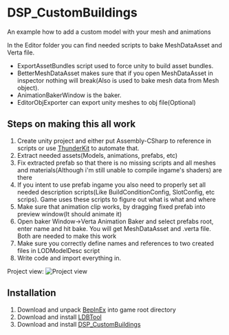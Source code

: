 # DSP_CustomBuildings
An example how to add a custom model with your mesh and animations

In the Editor folder you can find needed scripts to bake MeshDataAsset and Verta file. 
* ExportAssetBundles script used to force unity to build asset bundles. 
* BetterMeshDataAsset makes sure that if you open MeshDataAsset in inspector nothing will break(Also is used to bake mesh data from Mesh object). 
* AnimationBakerWindow is the baker.
* EditorObjExporter can export unity meshes to obj file(Optional)

## Steps on making this all work
1. Create unity project and either put Assembly-CSharp to reference in scripts or use [ThunderKit](https://github.com/PassivePicasso/ThunderKit) to automate that.
2. Extract needed assets(Models, animations, prefabs, etc)
3. Fix extracted prefab so that there is no missing scripts and all meshes and materials(Although i'm still unable to compile ingame's shaders) are there
4. If you intent to use prefab ingame you also need to properly set all needed description scripts(Like BuildConditionConfig, SlotConfig, etc scrips). Game uses these scripts to figure out what is what and where
5. Make sure that animation clip works, by dragging fixed prefab into preview window(It should animate it)
6. Open baker Window->Verta Animation Baker and select prefabs root, enter name and hit bake. You will get MeshDataAsset and .verta file. Both are needed to make this work
7. Make sure you correctly define names and references to two created files in LODModelDesc script
8. Write code and import everything in.

Project view:
![Project view](https://i.imgur.com/RULexSP.png)

## Installation
1. Download and unpack [BepInEx](https://github.com/BepInEx/BepInEx/releases) into game root directory
2. Download and install [LDBTool](https://dsp.thunderstore.io/package/xiaoye97/LDBTool/)
3. Download and install [DSP_CustomBuildings](https://github.com/kremnev8/DSP_CustomBuildings/releases)

